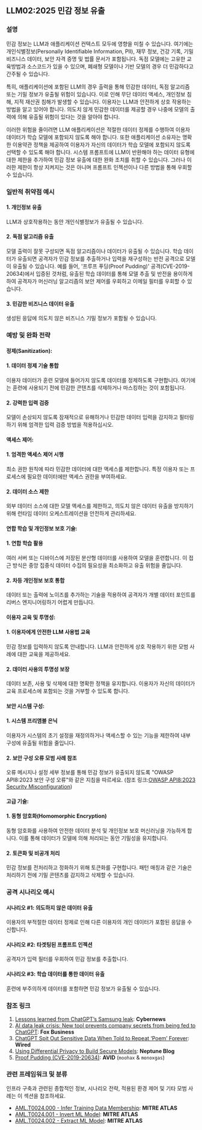 ## LLM02:2025 민감 정보 유출

### 설명

민감 정보는 LLM과 애플리케이션 컨텍스트 모두에 영향을 미칠 수 있습니다. 여기에는 개인식별정보(Personally Identifiable Information, PII), 재무 정보, 건강 기록, 기밀 비즈니스 데이터, 보안 자격 증명 및 법률 문서가 포함됩니다. 독점 모델에는 고유한 교육방법과 소스코드가 있을 수 있으며, 폐쇄형 모델이나 기반 모델의 경우 더 민감하다고 간주될 수 있습니다.

특히, 애플리케이션에 포함된 LLM의 경우 출력을 통해 민감한 데이터, 독점 알고리즘 또는 기밀 정보가 유출될 위험이 있습니다. 이로 인해 무단 데이터 액세스, 개인정보 침해, 지적 재산권 침해가 발생할 수 있습니다. 이용자는 LLM과 안전하게 상호 작용하는 방법을 알고 있어야 합니다. 의도치 않게 민감한 데이터를 제공할 경우 나중에 모델의 출력에 의해 유출될 위험이 있다는 것을 알아야 합니다.

이러한 위험을 줄이려면 LLM 애플리케이션은 적절한 데이터 정제를 수행하여 이용자 데이터가 학습 모델에 포함되지 않도록 해야 합니다. 또한 애플리케이션 소유자는 명확한 이용약관 정책을 제공하여 이용자가 자신의 데이터가 학습 모델에 포함되지 않도록 선택할 수 있도록 해야 합니다. 시스템 프롬프트에 LLM이 반환해야 하는 데이터 유형에 대한 제한을 추가하여 민감 정보 유출에 대한 완화 조치를 취할 수 있습니다. 그러나 이러한 제한이 항상 지켜지는 것은 아니며 프롬프트 인젝션이나 다른 방법을 통해 우회할 수 있습니다.

### 일반적 취약점 예시

#### 1. 개인정보 유출
  LLM과 상호작용하는 동안 개인식별정보가 유출될 수 있습니다.
#### 2. 독점 알고리즘 유출
  모델 출력이 잘못 구성되면 독점 알고리즘이나 데이터가 유출될 수 있습니다. 학습 데이터가 유출되면 공격자가 민감 정보를 추출하거나 입력을 재구성하는 반전 공격으로 모델이 유출될 수 있습니다. 예를 들어, '프루프 푸딩(Proof Pudding)' 공격(CVE-2019-20634)에서 입증된 것처럼, 유출된 학습 데이터를 통해 모델 추출 및 반전을 용이하게 하여 공격자가 머신러닝 알고리즘의 보안 제어를 우회하고 이메일 필터를 우회할 수 있습니다.
#### 3. 민감한 비즈니스 데이터 유출
  생성된 응답에 의도치 않은 비즈니스 기밀 정보가 포함될 수 있습니다.

### 예방 및 완화 전략

#### 정제(Sanitization):

#### 1. 데이터 정제 기술 통합
  이용자 데이터가 훈련 모델에 들어가지 않도록 데이터를 정제하도록 구현합니다. 여기에는 훈련에 사용되기 전에 민감한 콘텐츠를 삭제하거나 마스킹하는 것이 포함됩니다.
#### 2. 강력한 입력 검증
  모델이 손상되지 않도록 잠재적으로 유해하거나 민감한 데이터 입력을 감지하고 필터링하기 위해 엄격한 입력 검증 방법을 적용하십시오.

#### 액세스 제어:

#### 1. 엄격한 액세스 제어 시행
  최소 권한 원칙에 따라 민감한 데이터에 대한 액세스를 제한합니다. 특정 이용자 또는 프로세스에 필요한 데이터에만 액세스 권한을 부여하세요.
#### 2. 데이터 소스 제한
  외부 데이터 소스에 대한 모델 액세스를 제한하고, 의도치 않은 데이터 유출을 방지하기 위해 런타임 데이터 오케스트레이션을 안전하게 관리하세요.

#### 연합 학습 및 개인정보 보호 기술:

#### 1. 연합 학습 활용
  여러 서버 또는 디바이스에 저장된 분산형 데이터를 사용하여 모델을 훈련합니다. 이 접근 방식은 중앙 집중식 데이터 수집의 필요성을 최소화하고 유출 위험을 줄입니다.
#### 2. 차등 개인정보 보호 통합
  데이터 또는 출력에 노이즈를 추가하는 기술을 적용하여 공격자가 개별 데이터 포인트를 리버스 엔지니어링하기 어렵게 만듭니다.

#### 이용자 교육 및 투명성:

#### 1. 이용자에게 안전한 LLM 사용법 교육
  민감 정보를 입력하지 않도록 안내합니다. LLM과 안전하게 상호 작용하기 위한 모범 사례에 대한 교육을 제공하세요.
#### 2. 데이터 사용의 투명성 보장
  데이터 보존, 사용 및 삭제에 대한 명확한 정책을 유지합니다. 이용자가 자신의 데이터가 교육 프로세스에 포함되는 것을 거부할 수 있도록 합니다.

#### 보안 시스템 구성:

#### 1. 시스템 프리앰블 은닉
  이용자가 시스템의 초기 설정을 재정의하거나 액세스할 수 있는 기능을 제한하여 내부 구성에 유출될 위험을 줄입니다.
#### 2. 보안 구성 오류 모범 사례 참조
  오류 메시지나 설정 세부 정보를 통해 민감 정보가 유출되지 않도록 "OWASP API8:2023 보안 구성 오류"와 같은 지침을 따르세요.
  (참조 링크:[OWASP API8:2023 Security Misconfiguration](https://owasp.org/API-Security/editions/2023/en/0xa8-security-misconfiguration/))

#### 고급 기술:

#### 1. 동형 암호화(Homomorphic Encryption)
  동형 암호화를 사용하여 안전한 데이터 분석 및 개인정보 보호 머신러닝을 가능하게 합니다. 이를 통해 데이터가 모델에 의해 처리되는 동안 기밀성을 유지합니다.
#### 2. 토큰화 및 비공개 처리
  민감 정보를 전처리하고 정화하기 위해 토큰화를 구현합니다. 패턴 매칭과 같은 기술은 처리하기 전에 기밀 콘텐츠를 감지하고 삭제할 수 있습니다.

### 공격 시나리오 예시

#### 시나리오 #1: 의도하지 않은 데이터 유출
  이용자의 부적절한 데이터 정제로 인해 다른 이용자의 개인 데이터가 포함된 응답을 수신합니다.
#### 시나리오 #2: 타겟팅된 프롬프트 인젝션
  공격자가 입력 필터를 우회하여 민감 정보를 추출합니다.
#### 시나리오 #3: 학습 데이터를 통한 데이터 유출
  훈련에 부주의하게 데이터를 포함하면 민감 정보가 유출될 수 있습니다.

### 참조 링크

1. [Lessons learned from ChatGPT’s Samsung leak](https://cybernews.com/security/chatgpt-samsung-leak-explained-lessons/): **Cybernews**
2. [AI data leak crisis: New tool prevents company secrets from being fed to ChatGPT](https://www.foxbusiness.com/politics/ai-data-leak-crisis-prevent-company-secrets-chatgpt): **Fox Business**
3. [ChatGPT Spit Out Sensitive Data When Told to Repeat ‘Poem’ Forever](https://www.wired.com/story/chatgpt-poem-forever-security-roundup/): **Wired**
4. [Using Differential Privacy to Build Secure Models](https://neptune.ai/blog/using-differential-privacy-to-build-secure-models-tools-methods-best-practices): **Neptune Blog**
5. [Proof Pudding (CVE-2019-20634)](https://avidml.org/database/avid-2023-v009/): **AVID** (`moohax` & `monoxgas`)

### 관련 프레임워크 및 분류

인프라 구축과 관련된 종합적인 정보, 시나리오 전략, 적용된 환경 제어 및 기타 모범 사례는 이 섹션을 참조하세요.

- [AML.T0024.000 - Infer Training Data Membership](https://atlas.mitre.org/techniques/AML.T0024.000): **MITRE ATLAS**
- [AML.T0024.001 - Invert ML Model](https://atlas.mitre.org/techniques/AML.T0024.001): **MITRE ATLAS**
- [AML.T0024.002 - Extract ML Model](https://atlas.mitre.org/techniques/AML.T0024.002): **MITRE ATLAS**
